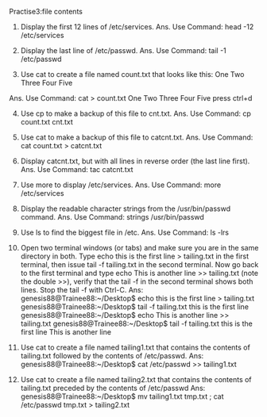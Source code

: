 Practise3:file contents
1. Display the first 12 lines of /etc/services.
Ans.	Use Command: 
		head -12 /etc/services


2. Display the last line of /etc/passwd.
Ans.	Use Command: 
		tail -1 /etc/passwd


3. Use cat to create a file named count.txt that looks like this:
One
Two
Three
Four
Five

Ans.	Use Command: 
		cat > count.txt
	One
	Two
	Three
	Four
	Five
	press ctrl+d
	
	
4. Use cp to make a backup of this file to cnt.txt.
Ans.	Use Command: 
		cp count.txt cnt.txt


5. Use cat to make a backup of this file to catcnt.txt.
Ans.	Use Command:
		cat count.txt > catcnt.txt


6. Display catcnt.txt, but with all lines in reverse order (the last line first).
Ans.	Use Command:
		tac catcnt.txt


7. Use more to display /etc/services.
Ans.	Use Command: 
		more /etc/services


8. Display the readable character strings from the /usr/bin/passwd command. 
Ans.	Use Command:
		strings /usr/bin/passwd


9. Use ls to find the biggest file in /etc.
Ans.	Use Command: 
		ls -lrs


10. Open two terminal windows (or tabs) and make sure you are in the same directory in both. Type echo this is the first line > tailing.txt in the first terminal, then issue tail -f tailing.txt in the second terminal. Now go back to the first terminal and type echo This is another line >> tailing.txt (note the double >>), verify that the tail -f in the second terminal shows both lines. Stop the tail -f with Ctrl-C.
Ans: 	genesis88@Trainee88:~/Desktop$ echo this is the first line > tailing.txt
	genesis88@Trainee88:~/Desktop$ tail -f tailing.txt
	this is the first line
	genesis88@Trainee88:~/Desktop$ echo This is another line >> tailing.txt
	genesis88@Trainee88:~/Desktop$ tail -f tailing.txt
	this is the first line
	This is another line

11. Use cat to create a file named tailing1.txt that contains the contents of tailing.txt followed by the contents of /etc/passwd.
Ans: genesis88@Trainee88:~/Desktop$ cat /etc/passwd >> tailing1.txt

12. Use cat to create a file named tailing2.txt that contains the contents of tailing.txt preceded by the contents of /etc/passwd
Ans: genesis88@Trainee88:~/Desktop$ mv tailing1.txt tmp.txt ; cat /etc/passwd tmp.txt > tailing2.txt




